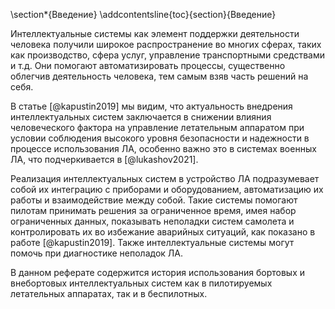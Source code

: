 \section*{Введение}
\addcontentsline{toc}{section}{Введение}

Интеллектуальные системы как элемент поддержки деятельности человека получили широкое распространение во многих сферах, таких как производство, сфера услуг, управление транспортными средствами и т.д. Они помогают автоматизировать процессы, существенно облегчив деятельность человека, тем самым взяв часть решений на себя. 

В статье [@kapustin2019] мы видим, что актуальность внедрения интеллектуальных систем заключается в снижении влияния человеческого фактора на управление летательным аппаратом при условии соблюдения высокого уровня безопасности и надежности в процессе использования ЛА, особенно важно это в системах военных ЛА, что подчеркивается в [@lukashov2021].

Реализация интеллектуальных систем в устройство ЛА подразумевает собой их интеграцию с приборами и оборудованием, автоматизацию их работы и взаимодействие между собой. Такие системы помогают пилотам принимать решения за ограниченное время, имея набор ограниченных данных, показывать неполадки систем самолета и контролировать их во избежание аварийных ситуаций, как показано в работе [@kapustin2019]. Также интеллектуальные системы могут помочь при диагностике неполадок ЛА.

В данном реферате содержится история использования бортовых и внебортовых интеллектуальных систем как в пилотируемых летательных аппаратах, так и в беспилотных.
